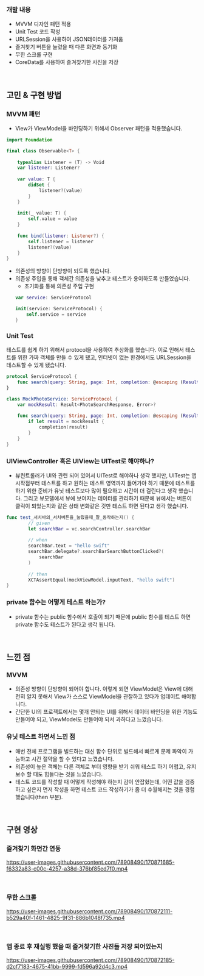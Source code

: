 
### 개발 내용

- MVVM 디자인 패턴 적용
- Unit Test 코드 작성
- URLSession을 사용하여 JSON데이터를 가져옴
- 즐겨찾기 버튼을 눌렀을 때 다른 화면과 동기화
- 무한 스크롤 구현
- CoreData를 사용하여 즐겨찾기한 사진을 저장


<br/>

## 고민 & 구현 방법

### MVVM 패턴

- View가 ViewModel을 바인딩하기 위해서 Observer 패턴을 적용했습니다.

```swift
import Foundation

final class Observable<T> {
    
    typealias Listener = (T) -> Void
    var listener: Listener?
    
    var value: T {
        didSet {
            listener?(value)
        }
    }
    
    init(_ value: T) {
        self.value = value
    }
    
    func bind(listener: Listener?) {
        self.listener = listener
        listener?(value)
    }
}
```
        
- 의존성의 방향이 단방향이 되도록 했습니다.
- 의존성 주입을 통해 객체간 의존성을 낮추고 테스트가 용이하도록 만들었습니다.
    - 초기화를 통해 의존성 주입 구현
    ```swift
    var service: ServiceProtocol
    
    init(service: ServiceProtocol) {
        self.service = service
    }
    ```
    
### Unit Test

테스트를 쉽게 하기 위해서 protocol을 사용하여 추상화를 했습니다.
이로 인해서 테스트를 위한 가짜 객체를 만들 수 있게 됐고, 인터넷이 없는 환경에서도 URLSession을 테스트할 수 있게 됐습니다.

```swift
protocol ServiceProtocol {
    func search(query: String, page: Int, completion: @escaping (Result<PhotoSearchResponse, Error>) -> Void)
}

class MockPhotoService: ServiceProtocol {
    var mockResult: Result<PhotoSearchResponse, Error>?
    
    func search(query: String, page: Int, completion: @escaping (Result<PhotoSearchResponse, Error>) -> Void) {
        if let result = mockResult {
            completion(result)
        }
    }
}
```

### UIViewController 혹은 UIView는 UITest로 해야하나?

- 뷰컨트롤러가 UI와 관련 되어 있어서 UITest로 해야하나 생각 했지만, UITest는 앱 시작점부터 테스트를 하고 원하는 테스트 영역까지 들어가야 하기 때문에 테스트를 하기 위한 준비가 유닛 테스트보다 많이 필요하고 시간이 더 걸린다고 생각 했습니다. 그리고 뷰모델에서 뷰에 보여지는 데이터를 관리하기 때문에 뷰에서는 버튼이 클릭이 되었는지와 같은 상태 변화같은 것만 테스트 하면 된다고 생각 했습니다.

```swift
func test_서치바의_서치버튼을_눌렀을때_잘_동작하는지() {
        // given
        let searchBar = vc.searchController.searchBar
        
        // when
        searchBar.text = "hello swift"
        searchBar.delegate?.searchBarSearchButtonClicked?(
            searchBar
        )
        
        // then
        XCTAssertEqual(mockViewModel.inputText, "hello swift")
}
```

### private 함수는 어떻게 테스트 하는가?

- private 함수는 public 함수에서 호출이 되기 때문에 public 함수를 테스트 하면 private 함수도 테스트가 된다고 생각 됩니다.


<br/>

## 느낀 점

### MVVM

- 의존성 방향이 단방향이 되어야 합니다. 이렇게 되면 ViewModel은 View에 대해 전혀 알지 못해서 View가 스스로 ViewModel을 관찰하고 있다가 업데이트 해야합니다.
- 간단한 UI의 프로젝트에서는 몇개 안되는 UI를 위해서 데이터 바인딩을 위한 기능도 만들어야 되고, ViewModel도 만들어야 되서 과하다고 느꼈습니다.

### 유닛 테스트 하면서 느낀 점

- 매번 전체 프로그램을 빌드하는 대신 함수 단위로 빌드해서 빠르게 문제 파악이 가능하고 시간 절약을 할 수 있다고 느꼈습니다.
- 의존성이 높은 객체는 다른 객체로 부터 영향을 받기 쉬워 테스트 하기 어렵고, 유지보수 할 때도 힘들다는 것을 느꼈습니다.
- 테스트 코드를 작성할 때 어떻게 작성해야 하는지 감이 안잡혔는데, 어떤 값을 검증하고 싶은지 먼저 작성을 하면 테스트 코드 작성하기가 좀 더 수월해지는 것을 경험했습니다(then 부분).

<br/>

## 구현 영상

### 즐겨찾기 화면간 연동


https://user-images.githubusercontent.com/78908490/170871685-f6332a83-c00c-4257-a38d-376bf85ed7f0.mp4


<br/>

### 무한 스크롤


https://user-images.githubusercontent.com/78908490/170872111-b529a40f-1461-4825-9f31-886b1048f735.mp4


<br/>

### 앱 종료 후 재실행 했을 때 즐겨찾기한 사진들 저장 되어있는지


https://user-images.githubusercontent.com/78908490/170872185-d2cf7183-4675-41bb-9999-fd596a92d4c3.mp4

